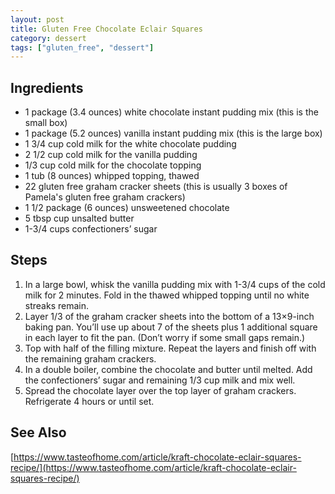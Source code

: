 ```yaml
---
layout: post
title: Gluten Free Chocolate Eclair Squares
category: dessert
tags: ["gluten_free", "dessert"]
---
```


## Ingredients

* 1 package (3.4 ounces) white chocolate instant pudding mix (this is the small box)
* 1 package (5.2 ounces) vanilla instant pudding mix (this is the large box)
* 1 3/4 cup cold milk for the white chocolate pudding
* 2 1/2 cup cold milk for the vanilla pudding
* 1/3 cup cold milk for the chocolate topping
* 1 tub (8 ounces) whipped topping, thawed
* 22 gluten free graham cracker sheets (this is usually 3 boxes of Pamela's gluten free graham crackers)
* 1 1/2 package (6 ounces) unsweetened chocolate
* 5 tbsp cup unsalted butter
* 1-3/4 cups confectioners’ sugar

## Steps

1. In a large bowl, whisk the vanilla pudding mix with 1-3/4 cups of the cold milk for 2 minutes. Fold in the thawed whipped topping until no white streaks remain. 
2. Layer 1/3 of the graham cracker sheets into the bottom of a 13×9-inch baking pan. You’ll use up about 7 of the sheets plus 1 additional square in each layer to fit the pan. (Don’t worry if some small gaps remain.)
3. Top with half of the filling mixture. Repeat the layers and finish off with the remaining graham crackers.
4. In a double boiler, combine the chocolate and butter until melted.  Add the confectioners’ sugar and remaining 1/3 cup milk and mix well.
5. Spread the chocolate layer over the top layer of graham crackers. Refrigerate 4 hours or until set.

## See Also

[https://www.tasteofhome.com/article/kraft-chocolate-eclair-squares-recipe/](https://www.tasteofhome.com/article/kraft-chocolate-eclair-squares-recipe/)
